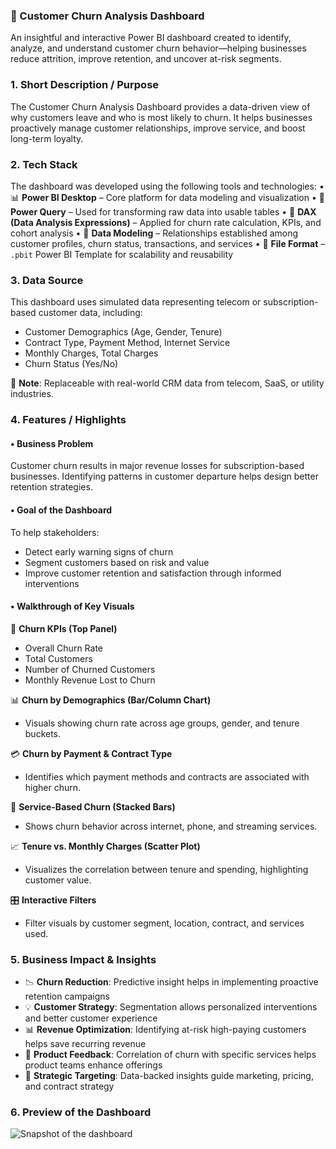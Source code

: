 ### 🔁 Customer Churn Analysis Dashboard

An insightful and interactive Power BI dashboard created to identify, analyze, and understand customer churn behavior—helping businesses reduce attrition, improve retention, and uncover at-risk segments.

### 1. Short Description / Purpose
The Customer Churn Analysis Dashboard provides a data-driven view of why customers leave and who is most likely to churn. It helps businesses proactively manage customer relationships, improve service, and boost long-term loyalty.

### 2. Tech Stack
The dashboard was developed using the following tools and technologies:
• 📊 **Power BI Desktop** – Core platform for data modeling and visualization
• 🔄 **Power Query** – Used for transforming raw data into usable tables
• 🧠 **DAX (Data Analysis Expressions)** – Applied for churn rate calculation, KPIs, and cohort analysis
• 🔗 **Data Modeling** – Relationships established among customer profiles, churn status, transactions, and services
• 📁 **File Format** – `.pbit` Power BI Template for scalability and reusability

### 3. Data Source
This dashboard uses simulated data representing telecom or subscription-based customer data, including:

* Customer Demographics (Age, Gender, Tenure)
* Contract Type, Payment Method, Internet Service
* Monthly Charges, Total Charges
* Churn Status (Yes/No)

📝 **Note**: Replaceable with real-world CRM data from telecom, SaaS, or utility industries.

### 4. Features / Highlights

#### • Business Problem
Customer churn results in major revenue losses for subscription-based businesses. Identifying patterns in customer departure helps design better retention strategies.

#### • Goal of the Dashboard
To help stakeholders:
* Detect early warning signs of churn
* Segment customers based on risk and value
* Improve customer retention and satisfaction through informed interventions

#### • Walkthrough of Key Visuals

📌 **Churn KPIs (Top Panel)**
* Overall Churn Rate
* Total Customers
* Number of Churned Customers
* Monthly Revenue Lost to Churn

📊 **Churn by Demographics (Bar/Column Chart)**
* Visuals showing churn rate across age groups, gender, and tenure buckets.

💳 **Churn by Payment & Contract Type**
* Identifies which payment methods and contracts are associated with higher churn.

📍 **Service-Based Churn (Stacked Bars)**
* Shows churn behavior across internet, phone, and streaming services.

📈 **Tenure vs. Monthly Charges (Scatter Plot)**
* Visualizes the correlation between tenure and spending, highlighting customer value.

🎛️ **Interactive Filters**
* Filter visuals by customer segment, location, contract, and services used.

### 5. Business Impact & Insights

* 📉 **Churn Reduction**: Predictive insight helps in implementing proactive retention campaigns
* 💡 **Customer Strategy**: Segmentation allows personalized interventions and better customer experience
* 📊 **Revenue Optimization**: Identifying at-risk high-paying customers helps save recurring revenue
* 🧠 **Product Feedback**: Correlation of churn with specific services helps product teams enhance offerings
* 🧭 **Strategic Targeting**: Data-backed insights guide marketing, pricing, and contract strategy

### 6. Preview of the Dashboard
![Snapshot of the dashboard]()
